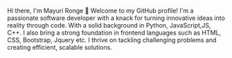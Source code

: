 Hi there, I'm Mayuri Ronge 👋
Welcome to my GitHub profile! I'm a passionate software developer with a knack for turning innovative ideas into reality through code. With a solid background in Python, JavaScript,JS, C++. I also bring a strong foundation in frontend languages such as HTML, CSS, Bootstrap, Jquery etc.
I thrive on tackling challenging problems and creating efficient, scalable solutions.
  


<!---
mayurironge/mayurironge is a ✨ special ✨ repository because its `README.md` (this file) appears on your GitHub profile.
You can click the Preview link to take a look at your changes.
--->
